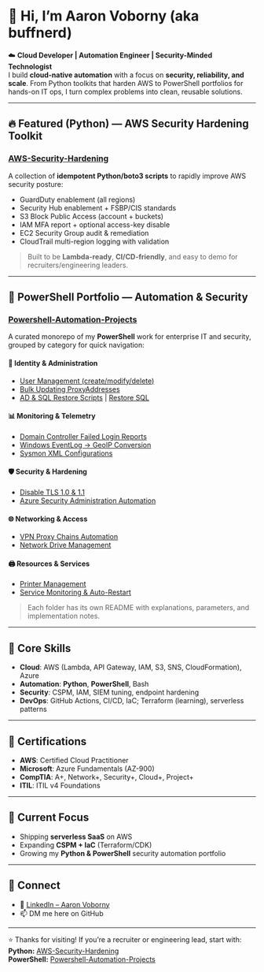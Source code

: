 # 👋 Hi, I’m Aaron Voborny (aka **buffnerd**)

☁️ **Cloud Developer | Automation Engineer | Security-Minded Technologist**  
I build **cloud-native automation** with a focus on **security, reliability, and scale**. From Python toolkits that harden AWS to PowerShell portfolios for hands-on IT ops, I turn complex problems into clean, reusable solutions.

---

## 🔥 Featured (Python) — AWS Security Hardening Toolkit
### [AWS-Security-Hardening](https://github.com/buffnerd/AWS-Security-Hardening)
A collection of **idempotent Python/boto3 scripts** to rapidly improve AWS security posture:

- GuardDuty enablement (all regions)  
- Security Hub enablement + FSBP/CIS standards  
- S3 Block Public Access (account + buckets)  
- IAM MFA report + optional access-key disable  
- EC2 Security Group audit & remediation  
- CloudTrail multi-region logging with validation  

> Built to be **Lambda-ready**, **CI/CD-friendly**, and easy to demo for recruiters/engineering leaders.

---

## 🧰 PowerShell Portfolio — Automation & Security
### [Powershell-Automation-Projects](https://github.com/buffnerd/Powershell-Automation-Projects)  
A curated monorepo of my **PowerShell** work for enterprise IT and security, grouped by category for quick navigation:

#### 🔐 Identity & Administration
- [User Management (create/modify/delete)](https://github.com/buffnerd/Powershell-Automation-Projects/tree/main/Identity-Access-Management/UserAccountManagement)  
- [Bulk Updating ProxyAddresses](https://github.com/buffnerd/Bulk-Updating-Proxy-Address-Attributes)  
- [AD & SQL Restore Scripts](https://github.com/buffnerd/Restore-AD) | [Restore SQL](https://github.com/buffnerd/Restore-SQL)  

#### 📊 Monitoring & Telemetry
- [Domain Controller Failed Login Reports](https://github.com/buffnerd/Monitor-Failed-Logins)  
- [Windows EventLog → GeoIP Conversion](https://github.com/buffnerd/Sentinel-Lab)  
- [Sysmon XML Configurations](https://github.com/buffnerd/Sysmon-XML-Configurations)  

#### 🛡️ Security & Hardening
- [Disable TLS 1.0 & 1.1](https://github.com/buffnerd/SSL-TLS-disable)  
- [Azure Security Administration Automation](https://github.com/buffnerd/Azure-PowerShell-Scripts)  

#### 🌐 Networking & Access
- [VPN Proxy Chains Automation](https://github.com/buffnerd/VPN-Proxy-Chains-In-Powershell)  
- [Network Drive Management](https://github.com/buffnerd/Powershell-Automation-Projects/tree/main/Networking-Resources/NetworkDriveManagement)  

#### 🖨️ Resources & Services
- [Printer Management](https://github.com/buffnerd/Powershell-Automation-Projects/tree/main/Networking-Resources/PrinterManagement)  
- [Service Monitoring & Auto-Restart](https://github.com/buffnerd/Powershell-Automation-Projects/tree/main/System-Infrastructure-Maintenance/ServiceMonitoring)  

> Each folder has its own README with explanations, parameters, and implementation notes.

---

## 🔧 Core Skills
- **Cloud**: AWS (Lambda, API Gateway, IAM, S3, SNS, CloudFormation), Azure  
- **Automation**: **Python**, **PowerShell**, Bash  
- **Security**: CSPM, IAM, SIEM tuning, endpoint hardening  
- **DevOps**: GitHub Actions, CI/CD, IaC; Terraform (learning), serverless patterns  

---

## 📜 Certifications
- **AWS**: Certified Cloud Practitioner  
- **Microsoft**: Azure Fundamentals (AZ-900)  
- **CompTIA**: A+, Network+, Security+, Cloud+, Project+  
- **ITIL**: ITIL v4 Foundations  

---

## 🚀 Current Focus
- Shipping **serverless SaaS** on AWS  
- Expanding **CSPM + IaC** (Terraform/CDK)  
- Growing my **Python & PowerShell** security automation portfolio  

---

## 🤳 Connect
- 💼 [LinkedIn – Aaron Voborny](https://www.linkedin.com/in/aaronvoborny)  
- 📫 DM me here on GitHub  

---

⭐ Thanks for visiting! If you’re a recruiter or engineering lead, start with:  
**Python:** [AWS-Security-Hardening](https://github.com/buffnerd/AWS-Security-Hardening)  
**PowerShell:** [Powershell-Automation-Projects](https://github.com/buffnerd/Powershell-Automation-Projects)  


<!---
buffnerd/buffnerd is a ✨ special ✨ repository because its `README.md` (this file) appears on your GitHub profile.
You can click the Preview link to take a look at your changes.
--->
